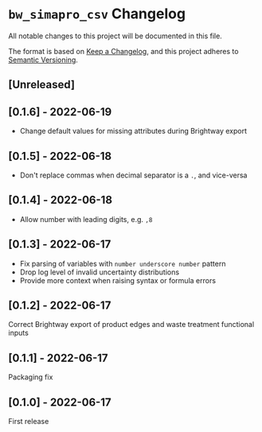 # `bw_simapro_csv` Changelog

All notable changes to this project will be documented in this file.

The format is based on [Keep a Changelog](https://keepachangelog.com/en/1.0.0/),
and this project adheres to [Semantic Versioning](https://semver.org/spec/v2.0.0.html).

## [Unreleased]

## [0.1.6] - 2022-06-19

* Change default values for missing attributes during Brightway export

## [0.1.5] - 2022-06-18

* Don't replace commas when decimal separator is a `.`, and vice-versa

## [0.1.4] - 2022-06-18

* Allow number with leading digits, e.g. `,8`

## [0.1.3] - 2022-06-17

* Fix parsing of variables with `number underscore number` pattern
* Drop log level of invalid uncertainty distributions
* Provide more context when raising syntax or formula errors

## [0.1.2] - 2022-06-17

Correct Brightway export of product edges and waste treatment functional inputs

## [0.1.1] - 2022-06-17

Packaging fix

## [0.1.0] - 2022-06-17

First release
